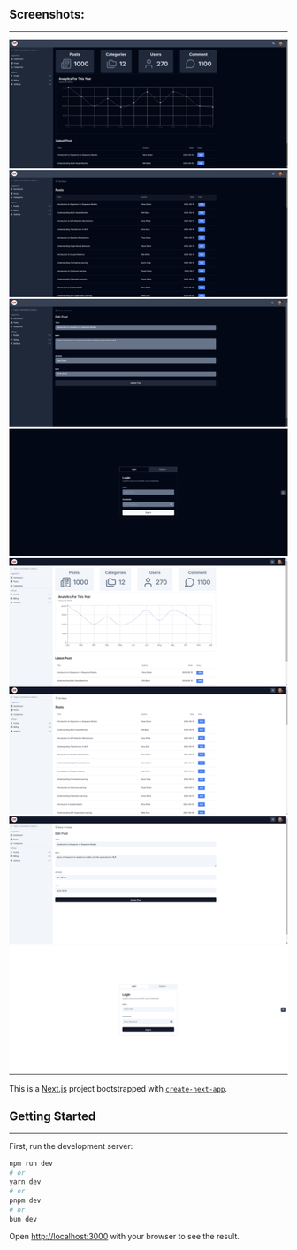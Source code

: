 ## Screenshots:

____
![Screenshot of the application](img/screenshots/screenshot_1.png)
![Screenshot of the application](img/screenshots/screenshot_2.png)
![Screenshot of the application](img/screenshots/screenshot_3.png)
![Screenshot of the application](img/screenshots/screenshot_4.png)
![Screenshot of the application](img/screenshots/screenshot_5.png)
![Screenshot of the application](img/screenshots/screenshot_6.png)
![Screenshot of the application](img/screenshots/screenshot_7.png)
![Screenshot of the application](img/screenshots/screenshot_8.png)

This is a [Next.js](https://nextjs.org/) project bootstrapped
with [`create-next-app`](https://github.com/vercel/next.js/tree/canary/packages/create-next-app).

## Getting Started

____
First, run the development server:

```bash
npm run dev
# or
yarn dev
# or
pnpm dev
# or
bun dev
```

Open [http://localhost:3000](http://localhost:3000) with your browser to see the result.
